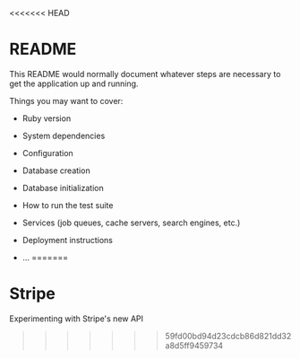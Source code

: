 <<<<<<< HEAD
# README

This README would normally document whatever steps are necessary to get the
application up and running.

Things you may want to cover:

* Ruby version

* System dependencies

* Configuration

* Database creation

* Database initialization

* How to run the test suite

* Services (job queues, cache servers, search engines, etc.)

* Deployment instructions

* ...
=======
# Stripe
Experimenting with Stripe's new API
>>>>>>> 59fd00bd94d23cdcb86d821dd32a8d5ff9459734
